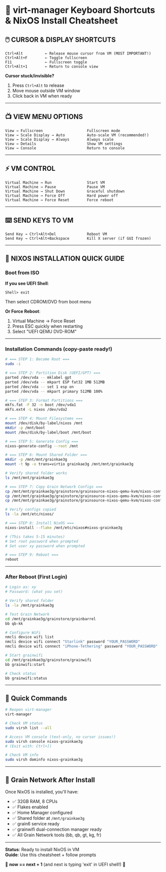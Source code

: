 # 🌾 virt-manager Keyboard Shortcuts & NixOS Install Cheatsheet

## 🖱️ **CURSOR & DISPLAY SHORTCUTS**

```
Ctrl+Alt          ← Release mouse cursor from VM (MOST IMPORTANT!)
Ctrl+Alt+F        ← Toggle fullscreen
F11               ← Fullscreen toggle
Ctrl+Alt+1        ← Return to console view
```

**Cursor stuck/invisible?**
1. Press `Ctrl+Alt` to release
2. Move mouse outside VM window  
3. Click back in VM when ready

---

## 📺 **VIEW MENU OPTIONS**

```
View → Fullscreen                    Fullscreen mode
View → Scale Display → Auto          Auto-scale VM (recommended!)
View → Scale Display → Always        Always scale
View → Details                       Show VM settings
View → Console                       Return to console
```

---

## ⚡ **VM CONTROL**

```
Virtual Machine → Run                Start VM
Virtual Machine → Pause              Pause VM  
Virtual Machine → Shut Down          Graceful shutdown
Virtual Machine → Force Off          Hard power off
Virtual Machine → Force Reset        Force reboot
```

---

## ⌨️ **SEND KEYS TO VM**

```
Send Key → Ctrl+Alt+Del              Reboot VM
Send Key → Ctrl+Alt+Backspace        Kill X server (if GUI frozen)
```

---

## 🚀 **NIXOS INSTALLATION QUICK GUIDE**

### **Boot from ISO**

**If you see UEFI Shell**:
```
Shell> exit
```
Then select CDROM/DVD from boot menu

**Or Force Reboot**:
1. Virtual Machine → Force Reset
2. Press ESC quickly when restarting
3. Select "UEFI QEMU DVD-ROM"

---

### **Installation Commands** (copy-paste ready!)

```bash
# === STEP 1: Become Root ===
sudo -i

# === STEP 2: Partition Disk (UEFI/GPT) ===
parted /dev/vda -- mklabel gpt
parted /dev/vda -- mkpart ESP fat32 1MB 512MB
parted /dev/vda -- set 1 esp on
parted /dev/vda -- mkpart primary 512MB 100%

# === STEP 3: Format Partitions ===
mkfs.fat -F 32 -n boot /dev/vda1
mkfs.ext4 -L nixos /dev/vda2

# === STEP 4: Mount Filesystems ===
mount /dev/disk/by-label/nixos /mnt
mkdir -p /mnt/boot
mount /dev/disk/by-label/boot /mnt/boot

# === STEP 5: Generate Config ===
nixos-generate-config --root /mnt

# === STEP 6: Mount Shared Folder ===
mkdir -p /mnt/mnt/grainkae3g
mount -t 9p -o trans=virtio grainkae3g /mnt/mnt/grainkae3g

# Verify shared folder works
ls /mnt/mnt/grainkae3g

# === STEP 7: Copy Grain Network Configs ===
cp /mnt/mnt/grainkae3g/grainstore/grainsource-nixos-qemu-kvm/nixos-configs/flake.nix /mnt/etc/nixos/
cp /mnt/mnt/grainkae3g/grainstore/grainsource-nixos-qemu-kvm/nixos-configs/grainkae3g-grain6-wifi.nix /mnt/etc/nixos/
cp /mnt/mnt/grainkae3g/grainstore/grainsource-nixos-qemu-kvm/nixos-configs/home.nix /mnt/etc/nixos/

# Verify configs copied
ls -la /mnt/etc/nixos/

# === STEP 8: Install NixOS ===
nixos-install --flake /mnt/etc/nixos#nixos-grainkae3g

# (This takes 5-15 minutes)
# Set root password when prompted
# Set user xy password when prompted

# === STEP 9: Reboot ===
reboot
```

---

### **After Reboot (First Login)**

```bash
# Login as: xy
# Password: (what you set)

# Verify shared folder
ls -la /mnt/grainkae3g

# Test Grain Network
cd /mnt/grainkae3g/grainstore/grainbarrel
bb qb-kk

# Configure WiFi
nmcli device wifi list
nmcli device wifi connect "Starlink" password "YOUR_PASSWORD"
nmcli device wifi connect "iPhone-Tethering" password "YOUR_PASSWORD"

# Start grainwifi
cd /mnt/grainkae3g/grainstore/grainwifi
bb grainwifi:start

# Check status
bb grainwifi:status
```

---

## 🎯 **Quick Commands**

```bash
# Reopen virt-manager
virt-manager

# Check VM status
sudo virsh list --all

# Access VM console (text-only, no cursor issues!)
sudo virsh console nixos-grainkae3g
# (Exit with: Ctrl+])

# Check VM info
sudo virsh dominfo nixos-grainkae3g
```

---

## 🌾 **Grain Network After Install**

Once NixOS is installed, you'll have:
- ✅ 32GB RAM, 8 CPUs
- ✅ Flakes enabled
- ✅ Home Manager configured
- ✅ Shared folder at `/mnt/grainkae3g`
- ✅ grain6 service ready
- ✅ grainwifi dual-connection manager ready
- ✅ All Grain Network tools (bb, qb, gt, kg, fr)

---

**Status**: Ready to install NixOS in VM  
**Guide**: Use this cheatsheet + follow prompts  

🌾 **now == next + 1** (and next is typing 'exit' in UEFI shell!) 🚀
